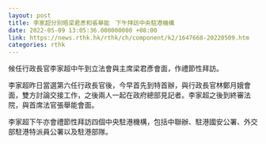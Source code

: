 ```yaml
---
layout: post
title: 李家超分別晤梁君彥和張舉能　下午拜訪中央駐港機構
date: 2022-05-09 13:05:36.000000000 +08:00
link: https://news.rthk.hk/rthk/ch/component/k2/1647668-20220509.htm
categories: rthk
---
```


候任行政長官李家超中午到立法會與主席梁君彥會面，作禮節性拜訪。

李家超昨日當選第六任行政長官後，今早首先到特首辦，與行政長官林鄭月娥會面，雙方討論交接工作，之後兩人一起在政府總部見記者。李家超之後到終審法院，與首席法官張舉能會面。

李家超下午亦會禮節性拜訪四個中央駐港機構，包括中聯辦、駐港國安公署、外交部駐港特派員公署以及駐港部隊。
